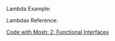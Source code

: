 Lambda Example:

Lambdas Reference:

[Code with Mosh: 2: Functional Interfaces](https://members.codewithmosh.com/courses/ultimate-java-part-3-1/lectures/12836327)
